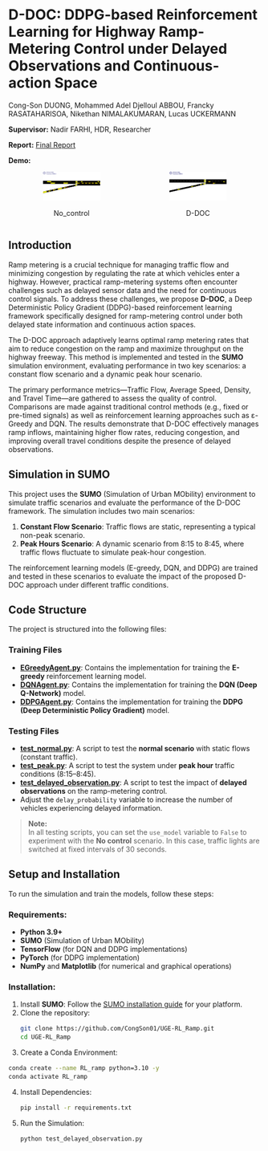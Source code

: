 # D-DOC: DDPG-based Reinforcement Learning for Highway Ramp-Metering Control under Delayed Observations and Continuous-action Space

Cong-Son DUONG, Mohammed Adel Djelloul ABBOU, Francky RASATAHARISOA, Nikethan NIMALAKUMARAN, Lucas UCKERMANN

**Supervisor:** Nadir FARHI, HDR, Researcher

**Report:**  [Final Report](https://heyzine.com/flip-book/59e53eabc9.html)

**Demo:** 

<div style="display: flex; justify-content: space-between;">
  <div style="text-align: center;">
    <img src="./report/No_control.gif" alt="Demo GIF" width="45%" />
    <p>No_control</p>
  </div>
  <div style="text-align: center;">
    <img src="./report/D-DOC.gif" alt="Demo GIF" width="45%" />
    <p>D-DOC</p>
  </div>
</div>

## Introduction

Ramp metering is a crucial technique for managing traffic flow and minimizing congestion by regulating the rate at which vehicles enter a highway. However, practical ramp-metering systems often encounter challenges such as delayed sensor data and the need for continuous control signals. To address these challenges, we propose **D-DOC**, a Deep Deterministic Policy Gradient (DDPG)-based reinforcement learning framework specifically designed for ramp-metering control under both delayed state information and continuous action spaces.

The D-DOC approach adaptively learns optimal ramp metering rates that aim to reduce congestion on the ramp and maximize throughput on the highway freeway. This method is implemented and tested in the **SUMO** simulation environment, evaluating performance in two key scenarios: a constant flow scenario and a dynamic peak hour scenario.

The primary performance metrics—Traffic Flow, Average Speed, Density, and Travel Time—are gathered to assess the quality of control. Comparisons are made against traditional control methods (e.g., fixed or pre-timed signals) as well as reinforcement learning approaches such as ε-Greedy and DQN. The results demonstrate that D-DOC effectively manages ramp inflows, maintaining higher flow rates, reducing congestion, and improving overall travel conditions despite the presence of delayed observations.

## Simulation in SUMO

This project uses the **SUMO** (Simulation of Urban MObility) environment to simulate traffic scenarios and evaluate the performance of the D-DOC framework. The simulation includes two main scenarios:

1. **Constant Flow Scenario**: Traffic flows are static, representing a typical non-peak scenario.
2. **Peak Hours Scenario**: A dynamic scenario from 8:15 to 8:45, where traffic flows fluctuate to simulate peak-hour congestion.

The reinforcement learning models (E-greedy, DQN, and DDPG) are trained and tested in these scenarios to evaluate the impact of the proposed D-DOC approach under different traffic conditions.

## Code Structure

The project is structured into the following files:

### Training Files

- [**EGreedyAgent.py**](./EGreedyAgent.py): Contains the implementation for training the **E-greedy** reinforcement learning model.
- [**DQNAgent.py**](./DQNAgent.py): Contains the implementation for training the **DQN (Deep Q-Network)** model.
- [**DDPGAgent.py**](./DDPGAgent.py): Contains the implementation for training the **DDPG (Deep Deterministic Policy Gradient)** model.

### Testing Files

- [**test_normal.py**](./test_normal.py): A script to test the **normal scenario** with static flows (constant traffic).
- [**test_peak.py**](./test_peak.py): A script to test the system under **peak hour** traffic conditions (8:15–8:45).
- [**test_delayed_observation.py**](./test_delayed_observation.py): A script to test the impact of **delayed observations** on the ramp-metering control.
- Adjust the `delay_probability` variable to increase the number of vehicles experiencing delayed information.

> **Note:**  
> In all testing scripts, you can set the `use_model` variable to `False` to experiment with the **No control** scenario. In this case, traffic lights are switched at fixed intervals of 30 seconds.

## Setup and Installation

To run the simulation and train the models, follow these steps:

### Requirements:

- **Python 3.9+**
- **SUMO** (Simulation of Urban MObility)
- **TensorFlow** (for DQN and DDPG implementations)
- **PyTorch** (for DDPG implementation)
- **NumPy** and **Matplotlib** (for numerical and graphical operations)

### Installation:

1. Install **SUMO**: Follow the [SUMO installation guide](https://sumo.dlr.de/docs/Installing/index.html) for your platform.
2. Clone the repository:
   ```bash
   git clone https://github.com/CongSon01/UGE-RL_Ramp.git
   cd UGE-RL_Ramp
   ```
3. Create a Conda Environment:
  ```bash
  conda create --name RL_ramp python=3.10 -y
  conda activate RL_ramp
  ```

4. Install Dependencies:

   ```bash
   pip install -r requirements.txt
   ```

5. Run the Simulation:

   ```bash
   python test_delayed_observation.py
   ```
